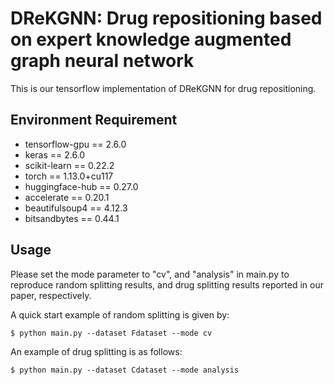 # DReKGNN: Drug repositioning based on expert knowledge augmented graph neural network
This is our tensorflow implementation of DReKGNN for drug repositioning.

 
## Environment Requirement
- tensorflow-gpu == 2.6.0
- keras == 2.6.0
- scikit-learn == 0.22.2
- torch == 1.13.0+cu117
- huggingface-hub == 0.27.0
- accelerate == 0.20.1
- beautifulsoup4 == 4.12.3
- bitsandbytes == 0.44.1



## Usage

Please set the mode parameter to "cv", and "analysis" in main.py to reproduce random splitting results, and drug splitting results reported in our paper, respectively.




A quick start example of random splitting is given by:

```shell
$ python main.py --dataset Fdataset --mode cv
```

An example of drug splitting is as follows:
```shell
$ python main.py --dataset Cdataset --mode analysis
```
